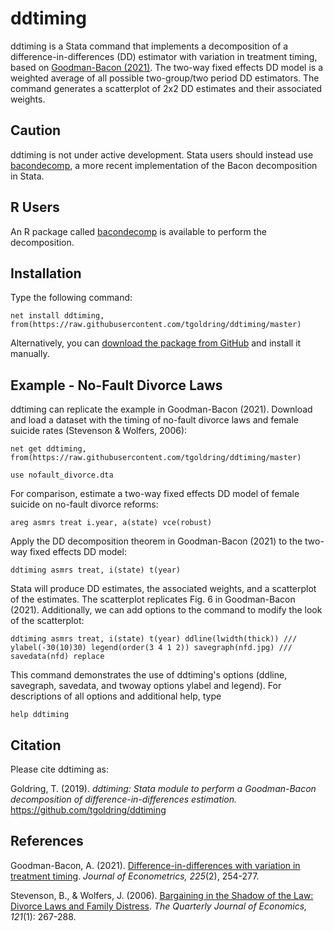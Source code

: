 # ddtiming

  ddtiming is a Stata command that implements a decomposition of a difference-in-differences (DD) estimator with variation in treatment timing, based on [Goodman-Bacon (2021)](https://doi.org/10.1016/j.jeconom.2021.03.014). The two-way fixed effects DD model is a weighted average of all possible two-group/two period DD estimators. The command generates a scatterplot of 2x2 DD estimates and their associated weights.

## Caution
ddtiming is not under active development. Stata users should instead use [bacondecomp](https://ideas.repec.org/c/boc/bocode/s458676.html), a more recent implementation of the Bacon decomposition in Stata.

## R Users
An R package called [bacondecomp](https://cran.r-project.org/web/packages/bacondecomp/index.html) is available to perform the decomposition.

## Installation
Type the following command:

    net install ddtiming, from(https://raw.githubusercontent.com/tgoldring/ddtiming/master)

Alternatively, you can [download the package from GitHub](https://github.com/tgoldring/ddtiming) and install it manually.

## Example - No-Fault Divorce Laws
ddtiming can replicate the example in Goodman-Bacon (2021). Download and load a dataset with the timing of no-fault divorce laws and female suicide rates (Stevenson & Wolfers, 2006):

    net get ddtiming, from(https://raw.githubusercontent.com/tgoldring/ddtiming/master)

    use nofault_divorce.dta

For comparison, estimate a two-way fixed effects DD model of female suicide on no-fault divorce reforms:

    areg asmrs treat i.year, a(state) vce(robust)

Apply the DD decomposition theorem in Goodman-Bacon (2021) to the two-way fixed effects DD model:

    ddtiming asmrs treat, i(state) t(year)

Stata will produce DD estimates, the associated weights, and a scatterplot of the estimates. The scatterplot replicates Fig. 6 in Goodman-Bacon (2021). Additionally, we can add options to the command to modify the look of the scatterplot:

    ddtiming asmrs treat, i(state) t(year) ddline(lwidth(thick)) ///
    ylabel(-30(10)30) legend(order(3 4 1 2)) savegraph(nfd.jpg) ///
    savedata(nfd) replace

This command demonstrates the use of ddtiming's options (ddline, savegraph, savedata, and twoway options ylabel and legend). For descriptions of all options and additional help, type

    help ddtiming

## Citation
Please cite ddtiming as:

Goldring, T. (2019). *ddtiming: Stata module to perform a Goodman-Bacon decomposition of difference-in-differences estimation.* https://github.com/tgoldring/ddtiming

## References
Goodman-Bacon, A. (2021). [Difference-in-differences with variation in treatment timing](https://doi.org/10.1016/j.jeconom.2021.03.014). *Journal of Econometrics, 225*(2), 254-277.

Stevenson, B., & Wolfers, J. (2006). [Bargaining in the Shadow of the Law: Divorce Laws and Family Distress](https://doi.org/10.1093/qje/121.1.267). *The Quarterly Journal of Economics, 121*(1): 267-288.
